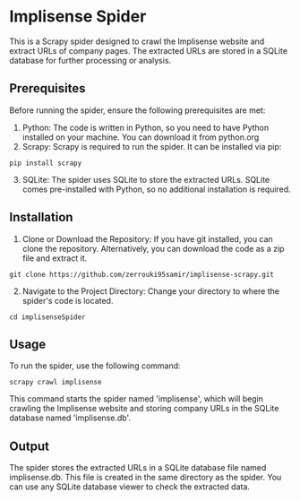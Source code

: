 # Implisense Spider
This is a Scrapy spider designed to crawl the Implisense website and extract URLs of company pages. The extracted URLs are stored in a SQLite database for further processing or analysis.

## Prerequisites
Before running the spider, ensure the following prerequisites are met:

1. Python: The code is written in Python, so you need to have Python installed on your machine. You can download it from python.org
2. Scrapy: Scrapy is required to run the spider. It can be installed via pip:
```
pip install scrapy
```
3. SQLite: The spider uses SQLite to store the extracted URLs. SQLite comes pre-installed with Python, so no additional installation is required.

## Installation
1. Clone or Download the Repository: If you have git installed, you can clone the repository. Alternatively, you can download the code as a zip file and extract it.
```
git clone https://github.com/zerrouki95samir/implisense-scrapy.git
```
2. Navigate to the Project Directory: Change your directory to where the spider's code is located.
```
cd implisenseSpider
```

## Usage
To run the spider, use the following command:
```
scrapy crawl implisense
```
This command starts the spider named 'implisense', which will begin crawling the Implisense website and storing company URLs in the SQLite database named 'implisense.db'.

## Output
The spider stores the extracted URLs in a SQLite database file named implisense.db. This file is created in the same directory as the spider. You can use any SQLite database viewer to check the extracted data.
